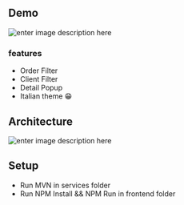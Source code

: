 ## Demo
![enter image description here](https://github.com/tresende/ifood-fullstack-test/blob/master/docs/demo.gif?raw=true)

### features

 - Order Filter
 - Client Filter
 - Detail Popup
 - Italian theme 😁 

## Architecture

![enter image description here](https://raw.githubusercontent.com/tresende/ifood-fullstack-test/master/docs/demo.png)

## Setup 

 - Run MVN in services folder
 - Run NPM Install && NPM Run in frontend folder
